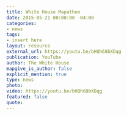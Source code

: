 ```yaml
---
title: White House Mapathon
date: 2015-05-21 00:00:00 -04:00
categories:
- news
tags:
- insert here
layout: resource
external_url: https://youtu.be/bHQh68bXDqg
publication: YouTube
author: The White House
mapgive_is_author: false
explicit_mention: true
type: news
photo: 
video: https://youtu.be/bHQh68bXDqg
featured: false
quote: 
---
```


